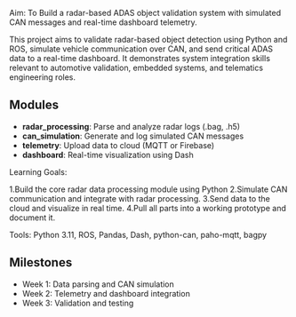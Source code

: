Aim: To Build a radar-based ADAS object validation system with simulated CAN messages and real-time dashboard telemetry.

This project aims to validate radar-based object detection using Python and ROS, simulate vehicle communication over CAN, and send critical ADAS data to a real-time dashboard. It demonstrates system integration skills relevant to automotive validation, embedded systems, and telematics engineering roles.

## Modules
- **radar_processing**: Parse and analyze radar logs (.bag, .h5)
- **can_simulation**: Generate and log simulated CAN messages
- **telemetry**: Upload data to cloud (MQTT or Firebase)
- **dashboard**: Real-time visualization using Dash

Learning Goals:

1.Build the core radar data processing module using Python
2.Simulate CAN communication and integrate with radar processing.
3.Send data to the cloud and visualize in real time.
4.Pull all parts into a working prototype and document it.

Tools:
Python 3.11, ROS, Pandas, Dash, python-can, paho-mqtt, bagpy

## Milestones
- Week 1: Data parsing and CAN simulation
- Week 2: Telemetry and dashboard integration
- Week 3: Validation and testing
	